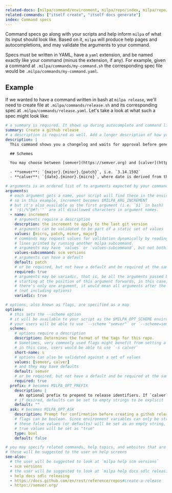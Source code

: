 ```yaml
---
related-docs: [milpa/command/environment, milpa/repo/index, milpa/repo/docs]
related-commands: ["itself create", "itself docs generate"]
index: Command specs
---
```

Command specs go along with your scripts and help inform `milpa` of what its input should look like. Based on it, `milpa` will produce help pages and autocompletions, and may validate the arguments to your command.

Specs must be written in YAML, have a `yaml` extension, and be named exactly like your command (minus the extension, if any). For example, given a command at `.milpa/commands/my-command.sh` the corresponding spec file would be `.milpa/commands/my-command.yaml`.

## Example

If we wanted to have a command written in bash at `milpa release`, we'll need to create file at `.milpa/commands/release.sh` and its corresponding spec at `.milpa/commands/release.yaml`. Let's take a look at what such a spec might look like:

```yaml
# a summary is required. It shows up during autocomplete and command listings
summary: Create a github release
# a description is required as well. Add a longer description of how your command does its magic here
description: |
  This command shows you a changelog and waits for approval before generating and pushing a new tag, creating a github release, and opening the browser at the new release.

  ## Schemes

  You may choose between [semver](https://semver.org) and [calver](https://calver.org). Their composition is as follows:

  - **semver**: `{major}.{minor}.{patch}`, i.e. `3.14.1592`
  - **calver**: `{date}.{minor}.{micro}`, where date is derived from the `prefix` option; for example `16.18.339`.

# arguments is an ordered list of to arguments expected by your command
arguments:
  # each argument gets a name, your script will find these in the environment
  # so in this example, increment becomes $MILPA_ARG_INCREMENT
  # but it's also available as the first argument (i.e. `$1` in bash)
  # `!$\/%^@#?:'"` are all disallowed characters in argument names.
  - name: increment
    # arguments require a description
    descrption: the increment to apply to the last git version
    # arguments can be validated to be part of a static set of values
    values: [micro, patch, minor, major]
    # commands may request values for validation dynamically by reading the
    # lines printed by running another milpa subcommand.
    # arguments may have `values` or `values-subcommand`, but not both.
    values-subcommand: scm versions
    # arguments can have a default
    default: patch
    # or be required, but not have a default and be required at the same time.
    required: true
    # arguments may be variadic, that is, be all the arguments passed by the user
    # starting at the position of this argument forwards, in this case, since
    # there's only one argument, it would mean all arguments after the command name
    # (not including options)
    variadic: true

# options, also known as flags, are specified as a map
options:
  # this sets the --scheme option
  # it will be available to your script as the $MILPA_OPT_SCHEME environment variable
  # your users will be able to use `--scheme "semver"` or `--scheme=semver` for example
  scheme:
    # options require a description
    description: Determines the format of the tags for this repo.
    # Sometimes, very commonly used flags might benefit from setting a short name
    # in this case, users would be able to use `-s calver`
    short-name: s
    # options can also be validated against a set of values
    values: [semver, calver]
    # and they may have defaults
    default: semver
    # or be required, but not have a default and be required at the same time.
    required: true
  prefix: # becomes MILPA_OPT_PREFIX
    description: |
      An optional prefix to prepend to release identifiers. If `calver` is chosen as `scheme`, you may specify a combination of `YY`, `YYYY`, `MM`, and `DD` to be replaced with the corresponding values of the local date. The default in that case is `YY`.
    # if desired, defaults can be set to empty strings to be explicit
    default: ""
  ask: # becomes MILPA_OPT_ASK
    description: Prompt for confirmation before creating a github release
    # flags can be boolean. Since environment variables can only be strings,
    # these false values (or defaults) will be set as an empty string, while
    # true values will be set as "true"
    type: bool
    default: false

# you may specify related commands, help topics, and websites that are related to this command
# these will be suggested to the user on help screens
see-also:
  # the user will be suggested to look at `milpa help scm versions`
  - scm versions
  # the user will be suggested to look at `milpa help docs sdlc releasing`
  - help docs sdlc releasing
  - https://docs.github.com/en/rest/reference/repos#create-a-release
  - https://semver.org/
```
